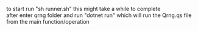 to start run "sh runner.sh" this might take a while to complete <br> after enter qrng folder and run "dotnet run" which will run the Qrng.qs file from the main function/operation 
